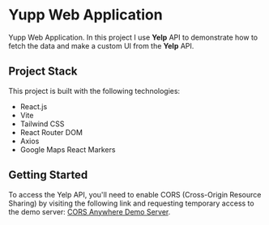 # Yupp Web Application

Yupp Web Application. In this project I use **Yelp** API to demonstrate how to fetch the data and make a custom UI from the **Yelp** API.

## Project Stack

This project is built with the following technologies:

- React.js
- Vite
- Tailwind CSS
- React Router DOM
- Axios
- Google Maps React Markers

## Getting Started

To access the Yelp API, you'll need to enable CORS (Cross-Origin Resource Sharing) by visiting the following link and requesting temporary access to the demo server: [CORS Anywhere Demo Server](https://cors-anywhere.herokuapp.com/corsdemo).




